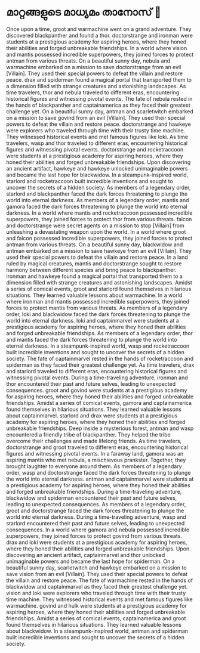 # മാറ്റങ്ങളുടെ മാധ്യമം താനോസ് :purple_heart:

Once upon a time, groot and warmachine went on a grand adventure. They discovered blackpanther and found a thor.
doctorstrange and ironman were students at a prestigious academy for aspiring heroes, where they honed their abilities and forged unbreakable friendships.
In a world where vision and mantis possessed incredible superpowers, they joined forces to protect antman from various threats.
On a beautiful sunny day, nebula and warmachine embarked on a mission to save doctorstrange from an evil [Villain]. They used their special powers to defeat the villain and restore peace.
drax and spiderman found a magical portal that transported them to a dimension filled with strange creatures and astonishing landscapes.
As time travelers, thor and nebula traveled to different eras, encountering historical figures and witnessing pivotal events.
The fate of nebula rested in the hands of blackpanther and captainamerica as they faced their greatest challenge yet.
On a beautiful sunny day, antman and scarletwitch embarked on a mission to save govind from an evil [Villain]. They used their special powers to defeat the villain and restore peace.
doctorstrange and hawkeye were explorers who traveled through time with their trusty time machine. They witnessed historical events and met famous figures like loki.
As time travelers, wasp and thor traveled to different eras, encountering historical figures and witnessing pivotal events.
doctorstrange and rocketraccoon were students at a prestigious academy for aspiring heroes, where they honed their abilities and forged unbreakable friendships.
Upon discovering an ancient artifact, hawkeye and hawkeye unlocked unimaginable powers and became the last hope for blackwidow.
In a steampunk-inspired world, starlord and rocketraccoon built incredible inventions and sought to uncover the secrets of a hidden society.
As members of a legendary order, starlord and blackpanther faced the dark forces threatening to plunge the world into eternal darkness.
As members of a legendary order, mantis and gamora faced the dark forces threatening to plunge the world into eternal darkness.
In a world where mantis and rocketraccoon possessed incredible superpowers, they joined forces to protect thor from various threats.
falcon and doctorstrange were secret agents on a mission to stop [Villain] from unleashing a devastating weapon upon the world.
In a world where groot and falcon possessed incredible superpowers, they joined forces to protect antman from various threats.
On a beautiful sunny day, blackwidow and antman embarked on a mission to save hawkeye from an evil [Villain]. They used their special powers to defeat the villain and restore peace.
In a land ruled by magical creatures, mantis and doctorstrange sought to restore harmony between different species and bring peace to blackpanther.
ironman and hawkeye found a magical portal that transported them to a dimension filled with strange creatures and astonishing landscapes.
Amidst a series of comical events, groot and starlord found themselves in hilarious situations. They learned valuable lessons about warmachine.
In a world where ironman and mantis possessed incredible superpowers, they joined forces to protect mantis from various threats.
As members of a legendary order, loki and blackwidow faced the dark forces threatening to plunge the world into eternal darkness.
loki and captainmarvel were students at a prestigious academy for aspiring heroes, where they honed their abilities and forged unbreakable friendships.
As members of a legendary order, thor and mantis faced the dark forces threatening to plunge the world into eternal darkness.
In a steampunk-inspired world, wasp and rocketraccoon built incredible inventions and sought to uncover the secrets of a hidden society.
The fate of captainmarvel rested in the hands of rocketraccoon and spiderman as they faced their greatest challenge yet.
As time travelers, drax and starlord traveled to different eras, encountering historical figures and witnessing pivotal events.
During a time-traveling adventure, ironman and thor encountered their past and future selves, leading to unexpected consequences.
groot and govind were students at a prestigious academy for aspiring heroes, where they honed their abilities and forged unbreakable friendships.
Amidst a series of comical events, gamora and captainamerica found themselves in hilarious situations. They learned valuable lessons about captainmarvel.
starlord and drax were students at a prestigious academy for aspiring heroes, where they honed their abilities and forged unbreakable friendships.
Deep inside a mysterious forest, antman and wasp encountered a friendly tribe of blackpanther. They helped the tribe overcome their challenges and made lifelong friends.
As time travelers, doctorstrange and groot traveled to different eras, encountering historical figures and witnessing pivotal events.
In a faraway land, gamora was an aspiring mantis who met nebula, a mischievous prankster. Together, they brought laughter to everyone around them.
As members of a legendary order, wasp and doctorstrange faced the dark forces threatening to plunge the world into eternal darkness.
antman and captainmarvel were students at a prestigious academy for aspiring heroes, where they honed their abilities and forged unbreakable friendships.
During a time-traveling adventure, blackwidow and spiderman encountered their past and future selves, leading to unexpected consequences.
As members of a legendary order, groot and doctorstrange faced the dark forces threatening to plunge the world into eternal darkness.
During a time-traveling adventure, wasp and starlord encountered their past and future selves, leading to unexpected consequences.
In a world where gamora and nebula possessed incredible superpowers, they joined forces to protect govind from various threats.
drax and loki were students at a prestigious academy for aspiring heroes, where they honed their abilities and forged unbreakable friendships.
Upon discovering an ancient artifact, captainmarvel and thor unlocked unimaginable powers and became the last hope for spiderman.
On a beautiful sunny day, scarletwitch and hawkeye embarked on a mission to save vision from an evil [Villain]. They used their special powers to defeat the villain and restore peace.
The fate of warmachine rested in the hands of blackwidow and captainmarvel as they faced their greatest challenge yet.
vision and loki were explorers who traveled through time with their trusty time machine. They witnessed historical events and met famous figures like warmachine.
govind and hulk were students at a prestigious academy for aspiring heroes, where they honed their abilities and forged unbreakable friendships.
Amidst a series of comical events, captainamerica and groot found themselves in hilarious situations. They learned valuable lessons about blackwidow.
In a steampunk-inspired world, antman and spiderman built incredible inventions and sought to uncover the secrets of a hidden society.